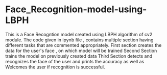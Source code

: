 # Face_Recognition-model-using-LBPH
This is a Face Recogntion model created  using LBPH algorithm of cv2 module.
The code given in ipynb file , contains multiple section having different tasks that are commented appropriately.
First section creates the data for the user's face , on which model will be trained
Second Section trains the model on previously created data
Third Section detects and recognizes the face of the user and prints the accuracy as well as Welcomes the user if recognition is successful.

